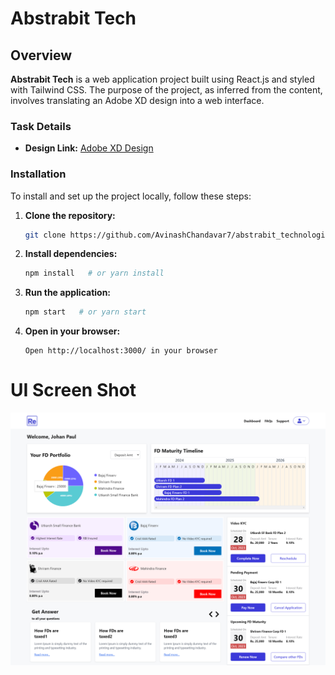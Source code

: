 # Abstrabit Tech

## Overview

**Abstrabit Tech** is a web application project built using React.js and styled with Tailwind CSS. The purpose of the project, as inferred from the content, involves translating an Adobe XD design into a web interface.

### Task Details

- **Design Link:** [Adobe XD Design](https://xd.adobe.com/view/651d4a81-8c88-4508-9029-0a3b34144aca-304e)

### Installation

To install and set up the project locally, follow these steps:

1. **Clone the repository:**

   ```bash
   git clone https://github.com/AvinashChandavar7/abstrabit_technologies_assessment.git
   ```

2. **Install dependencies:**

   ```bash
   npm install   # or yarn install
   ```

3. **Run the application:**

   ```bash
   npm start   # or yarn start
   ```

4. **Open in your browser:**
   ```
   Open http://localhost:3000/ in your browser
   ```

# UI Screen Shot

![UI Screen Shot](/public/assets/screenshot.png)
